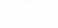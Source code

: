 <!DOCTYPE html>
<html lang="vi">
<head>
  <meta charset="UTF-8">
  <title>Demo background</title>
  <style>
    body {
      background-image: url("https://picsum.photos/1200/800");
      background-size: cover;        
      background-position: center;  
      background-repeat: no-repeat; 
      color: white;                 
      text-align: center;
      font-family: Arial, sans-serif;
    }
  </style>
</head>
<body>
  <h1>Tao đẹp trai</h1>
  <p>Cây lấp</p>
</body>
</html>
